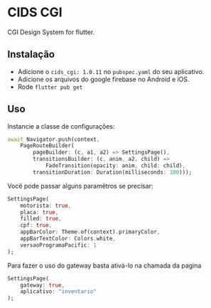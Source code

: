 # CIDS CGI

CGI Design System for flutter.

## Instalação

- Adicione o `cids_cgi: 1.0.11` no `pubspec.yaml` do seu aplicativo.
- Adicione os arquivos do google firebase no Android e iOS.
- Rode `flutter pub get`

## Uso

Instancie a classe de configurações:

```dart
await Navigator.push(context,
    PageRouteBuilder(
        pageBuilder: (c, a1, a2) => SettingsPage(),
        transitionsBuilder: (c, anim, a2, child) =>
            FadeTransition(opacity: anim, child: child),
        transitionDuration: Duration(milliseconds: 100)));
```

Você pode passar alguns paramêtros se precisar:

```dart
SettingsPage(
    motorista: true, 
    placa: true, 
    filled: true, 
    cpf: true,
    appBarColor: Theme.of(context).primaryColor, 
    appBarTextColor: Colors.white,
    versaoProgramaPacific: 1
);
```

Para fazer o uso do gateway basta ativá-lo na chamada da pagina

```dart
SettingsPage(
    gateway: true,
    aplicativo: "inventario"
);
```


